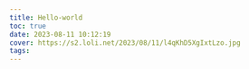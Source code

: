 ```yaml
---
title: Hello-world
toc: true
date: 2023-08-11 10:12:19
cover: https://s2.loli.net/2023/08/11/l4qKhD5XgIxtLzo.jpg
tags:
---
```


